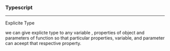 
### Typescript

---

Explicite Type

we can give explicte type to any variable , properties of object and parameters of function so that particular properties, variable, and parameter can aceept that respective property.